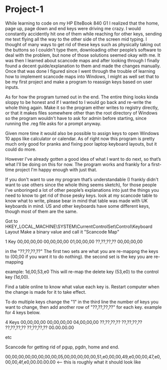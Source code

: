 # Project-1
While learning to code on my HP ElteBook 840 G1 I realized that the home, page up, page down and end keys were driving me crazy.
I would constantly accidently hit one of them while reaching for other keys, sending me text flying all the way to the other side of the screen mid typing.
I thought of many ways to get rid of these keys such as physically taking out the buttons so I couldn't type them, downloading other people’s software to deal with the problem, but none of those solutions seemed okay with me. 
It was then I learned about scancode maps and after looking through I finally found a decent guide/explanation to them and made the changes manually.
Once that was done I figured since I went through the trouble of learning how to implement scancode maps into Windows, I might as well set that to be my first project and make a program to reassign keys based on user inputs.

As for how the program turned out in the end. The entire thing looks kinda sloppy to be honest and if I wanted to I would go back and re-write the whole thing again. Make it so the program either writes to registry directly, or that it makes files somewhere other than the root directory of Windows so the program wouldn't have to ask for admin before starting, since running the .reg file asks for a prompt anyway. 

Given more time it would also be possible to assign keys to open Windows 10 apps like calculator or calendar. As of right now this program is pretty much only good for pranks and fixing poor laptop keyboard layouts, but it could do more. 

However I've already gotten a good idea of what I want to do next, so that’s what I'll be doing on this for now. The program works and frankly for a first-time project I'm happy enough with just that. 


If you don't want to use my program that’s understandable (I frankly didn't want to use others since the whole thing seems sketch), for those people I've unboringed a lot of other people’s explanations into just the things you need to know to get rid of those pesky keys.
look at my scancode table to know what to write, please bear in mind that table was made with UK keyboards in mind. US and other keyboards have some different keys, though most of them are the same.

Got to HKEY_LOCAL_MACHINE\SYSTEM\CurrentControlSet\Control\Keyboard Layout 
Make a binary value and call it "Scancode Map"
 
1 Key
00,00,00,00
00,00,00,00
01,00,00,00
??,??,??,??
00,00,00,00

in the "??,??,??,??" The first two sets are what you are re-mappng the keys to (00,00 if you want it to do nothing).
the second set is the key you are re-mapping

example: 1d,00,53,e0 This will re-map the delete key (53,e0) to the control key (1d,00).

Find a table online to know what value each key is. Restart computer when the change is made for it to take effect. 

To do multiple keys change the "1" in the third line the number of keys you want to change, 
then add another row of "??,??,??,??" for each key. example for 4 keys below.

4 Keys
00,00,00,00
00,00,00,00
04,00,00,00
??,??,??,??
??,??,??,??
??,??,??,??
??,??,??,??
00.00.00.00

etc  

Scancode for getting rid of pgup, pgdn, home and end. 

00,00,00,00,00,00,00,00,05,00,00,00,00,00,51,e0,00,00,49,e0,00,00,47,e0,00,00,4f,e0,00.00.00.00 <-- this is roughly what it should look like
